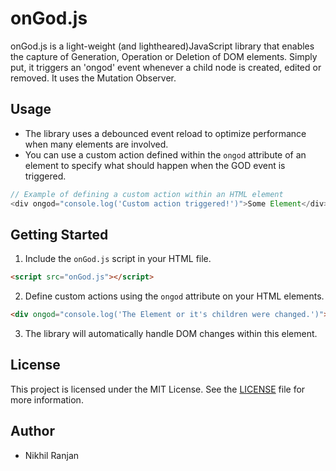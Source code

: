 # onGod.js

onGod.js is a light-weight (and lightheared)JavaScript library that enables the capture of Generation, Operation or Deletion of DOM elements. Simply put, it triggers an 'ongod' event whenever a child node is created, edited or removed. It uses the Mutation Observer.

## Usage

- The library uses a debounced event reload to optimize performance when many elements are involved.
- You can use a custom action defined within the `ongod` attribute of an element to specify what should happen when the GOD event is triggered.

```javascript
// Example of defining a custom action within an HTML element
<div ongod="console.log('Custom action triggered!')">Some Element</div>
```

## Getting Started

1. Include the `onGod.js` script in your HTML file.

```html
<script src="onGod.js"></script>
```

2. Define custom actions using the `ongod` attribute on your HTML elements.

```html
<div ongod="console.log('The Element or it's children were changed.')">Some Element</div>
```

3. The library will automatically handle DOM changes within this element.

## License

This project is licensed under the MIT License. See the [LICENSE](LICENSE) file for more information.

## Author

- Nikhil Ranjan
